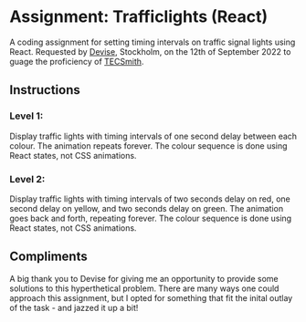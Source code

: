 # Assignment: Trafficlights (React)

A coding assignment for setting timing intervals on traffic signal lights using React. Requested by [Devise](https://devisesthlm.se), Stockholm, on the 12th of September 2022 to guage the proficiency of [TECSmith](https://tecsmith.info).

## Instructions

### Level 1:

Display traffic lights with timing intervals of one second delay between each colour. The animation repeats forever. The colour sequence is done using React states, not CSS animations.

### Level 2:

Display traffic lights with timing intervals of two seconds delay on red, one second delay on yellow, and two seconds delay on green. The animation goes back and forth, repeating forever. The colour sequence is done using React states, not CSS animations.

## Compliments

A big thank you to Devise for giving me an opportunity to provide some solutions to this hyperthetical problem. There are many ways one could approach this assignment, but I opted for something that fit the inital outlay of the task - and jazzed it up a bit!
